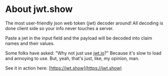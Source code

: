 # About jwt.show

The most user-friendly json web token (jwt) decoder around! All decoding is
done client side so your info never touches a server.

Paste a jwt in the input field and the payload will be decoded into claim names
and their values.

Some folks have asked: "Why not just use [jwt.io](https://jwt.io)?" Because
it's slow to load and annoying to use. But, yeah, that's just, like, my
opinion, man.

See it in action here: [https://jwt.show](https://jwt.show)
